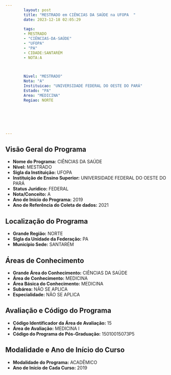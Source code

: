 ```yaml
---
        layout: post
        title: "MESTRADO em CIÊNCIAS DA SAÚDE na UFOPA  "
        date: 2023-12-18 02:05:29
     
        tags:
        - MESTRADO
        - "CIÊNCIAS-DA-SAÚDE"
        - "UFOPA"
        - "PA"
        - CIDADE:SANTARÉM
        - NOTA:A
        
       

        Nivel: "MESTRADO"
        Nota: "A"
        Instituicao: "UNIVERSIDADE FEDERAL DO OESTE DO PARÁ"
        Estado: "PA"
        Area: "MEDICINA"
        Regiao: NORTE
        
        
        
        
        
        
---
```

## Visão Geral do Programa
- **Nome do Programa:** CIÊNCIAS DA SAÚDE
- **Nível:** MESTRADO
- **Sigla da Instituição:** UFOPA
- **Instituição de Ensino Superior:** UNIVERSIDADE FEDERAL DO OESTE DO PARÁ
- **Status Jurídico:** FEDERAL
- **Nota/Conceito:** A
- **Ano de Início do Programa:** 2019
- **Ano de Referência do Coleta de dados:** 2021

## Localização do Programa
- **Grande Região:** NORTE
- **Sigla da Unidade da Federação:** PA
- **Município Sede:** SANTARÉM

## Áreas de Conhecimento
- **Grande Área do Conhecimento:** CIÊNCIAS DA SAÚDE
- **Área de Conhecimento:** MEDICINA
- **Área Básica do Conhecimento:** MEDICINA
- **Subárea:** NÃO SE APLICA
- **Especialidade:** NÃO SE APLICA

## Avaliação e Código do Programa
- **Código Identificador da Área de Avaliação:** 15
- **Área de Avaliação:** MEDICINA I
- **Código do Programa de Pós-Graduação:** 15010015073P5


## Modalidade e Ano de Início do Curso
- **Modalidade do Programa:** ACADÊMICO
- **Ano de Início de Cada Curso:** 2019

